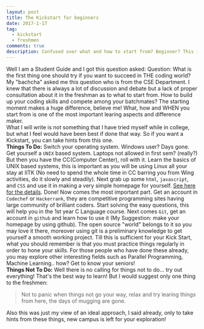 ```yaml
---
layout: post
title: The Kickstart for beginners
date: 2017-1-17
tag: 
  - kickstart
  - freshmen
comments: true
description: Confused over what and how to start from? Beginner? This is where you know what to do!
---
```


Well I am a Student Guide and I got this question asked:
Question: What is the first thing one should try if you want to succeed in THE coding world?<br>
My "bachcha" asked me this question who is from the CSE Department. I knew that there is always a lot of discussion and debate but a lack of proper consultation about it in the freshman as to what to start from. How to build up your coding skills and compete among your batchmates?
The starting moment makes a huge difference, believe me!
What, how and WHEN you start from is one of the most important learing aspects and difference
maker.<br>
What I will write is not something that I have tried myself while in college, but what I feel would have been best if done that way. So if you want a Kickstart, you can take hints from this one.<br>
**Things To Do:**
Switch your operating system. Windows user? Days gone. Get yourself a <code>UNIX</code> based system. Laptops not allowed in first sem? (really?) But then you have the CC(Computer Center), roll with it. Learn the basics of UNIX based systems, this is important as you will be using Linux all your stay at IITK (No need to spend the whole time in CC barring you from Wing activities, do it slowly and steadily).
Next grab up some <code>html</code>, <code>javascript</code>, and <code>CSS</code> and use it in making a very simple homepage for yourself.
[See here for the details](http://www.iitk.ac.in/cc/homepage/).
Done! Now comes the most important part. Get an account in <code>Codechef</code> or <code>Hackerrank</code>, they are competitive programming sites having large community of brilliant coders. Start solving the easy questions, this will help you in the 1st year C Language course. Next comes <code>Git</code>, get an account in <code>github</code> and learn how to use it (My Suggestion: make your homepage by using github). The open source "world" belongs to it so you may love it there, moreover using git is a preliminary knowledge to get yourself a smooth working project. Till this is sufficient for your Kick Start, what you should remember is that you must practice things regularly in order to hone your skills. For those people who have done these already, you may explore other interesting fields such as Parallel Programming, Machine Learning.. how? Get to know your seniors!<br>
**Things Not To Do:**
Well there is no calling for things not to do... try out everything! That's the best way to learn!
But I would suggest only one thing to the freshmen:<br>

>Not to panic when things not go your way, relax and try learing things from here, the days of mugging are gone.

Also this was just my view of an ideal approach, I said already, only to take hints from these things, new campus is left for your exploration!
